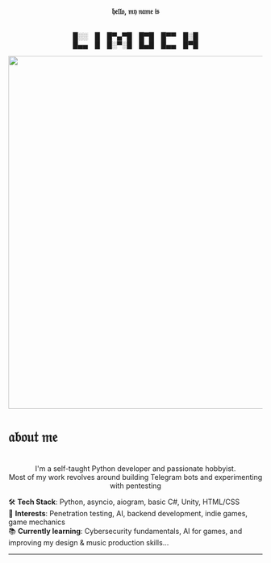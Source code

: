 <p align="center">
  <br><b>𝔥𝔢𝔩𝔩𝔬, 𝔪𝔶 𝔫𝔞𝔪𝔢 𝔦𝔰</b><br><br>
</p>
<p align="center">
█░░ █ █▀▄▀█ █▀█ █▀▀ █░█<br>
█▄▄ █ █░▀░█ █▄█ █▄▄ █▀█


</p>

<p align="center">
<a><img src="https://i.pinimg.com/originals/02/55/10/025510e323c10fd4509193355ddd9f30.gif" width="700" /></a>
</p>

# 𝔞𝔟𝔬𝔲𝔱 𝔪𝔢
<p align="center"><br>
I'm a self-taught Python developer and passionate hobbyist.  <br>
Most of my work revolves around building Telegram bots and experimenting with pentesting<br>
</p>
<p align="left">
🛠 <b>Tech Stack</b>: Python, asyncio, aiogram, basic C#, Unity, HTML/CSS  <br>
🎯 <b>Interests</b>: Penetration testing, AI, backend development, indie games, game mechanics<br>
📚 <b>Currently learning</b>: Cybersecurity fundamentals, AI for games, and improving my design & music production skills...<br>
</p>

---

